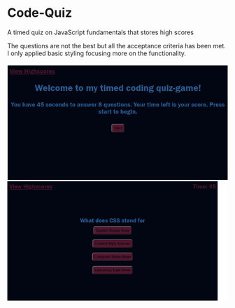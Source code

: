 # Code-Quiz
A timed quiz on JavaScript fundamentals that stores high scores

The questions are not the best but all the acceptance criteria has been met. I only applied basic styling focusing more on the functionality.

![The quiz game start page has a welcome message, a start button, and a link to Highscores](./assets/images/Quiz-start-page.png)
![The question page has a timer, a question, and multiple choice buttons](assets\images\Quiz-question-page.png)

